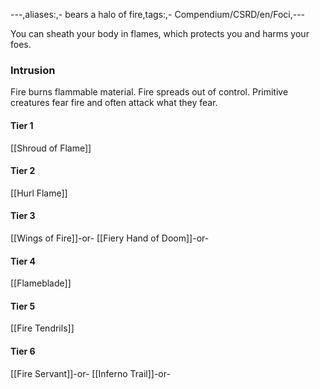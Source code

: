 ---,aliases:,- bears a halo of fire,tags:,- Compendium/CSRD/en/Foci,---

You can sheath your body in flames, which protects you and harms your foes.
 ### Intrusion
Fire burns flammable material. Fire spreads out of control. Primitive creatures fear fire and often attack what they fear.

#### Tier 1
[[Shroud of Flame]]
#### Tier 2
[[Hurl Flame]]
#### Tier 3
[[Wings of Fire]]-or-
[[Fiery Hand of Doom]]-or-
#### Tier 4
[[Flameblade]]
#### Tier 5
[[Fire Tendrils]]
#### Tier 6
[[Fire Servant]]-or-
[[Inferno Trail]]-or-
